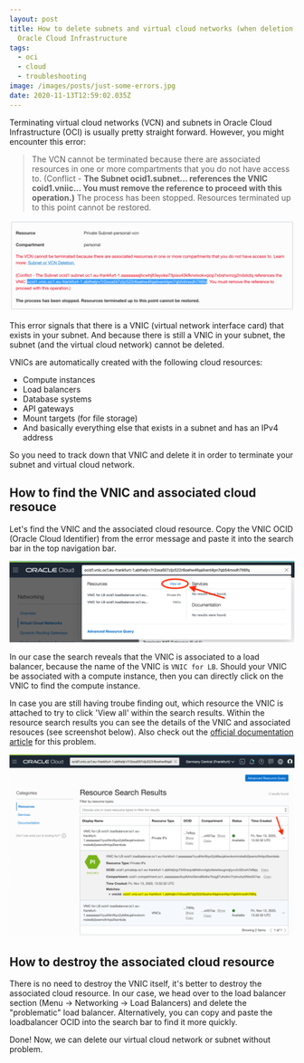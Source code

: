 ```yaml
---
layout: post
title: How to delete subnets and virtual cloud networks (when deletion fails) in
  Oracle Cloud Infrastructure
tags:
  - oci
  - cloud
  - troubleshooting
image: /images/posts/just-some-errors.jpg
date: 2020-11-13T12:59:02.035Z
---
```

Terminating virtual cloud networks (VCN) and subnets in Oracle Cloud Infrastructure (OCI) is usually pretty straight forward. However, you might encounter this error:

> The VCN cannot be terminated because there are associated resources in one or more compartments that you do not have access to.
> (Conflict - **The Subnet ocid1.subnet... references the VNIC  coid1.vniic... You must remove the reference to proceed with this operation.)**
> The process has been stopped. Resources terminated up to this point cannot be restored. 

![OCI error deleting virtual cloud network](/images/posts/error-vnic-ocid.png "OCI error deleting virtual cloud network")

This error signals that there is a VNIC (virtual network interface card) that exists in your subnet. And because there is still a VNIC in your subnet, the subnet (and the virtual cloud network) cannot be deleted.

VNICs are automatically created with the following cloud resources:

* Compute instances
* Load balancers
* Database systems
* API gateways
* Mount targets (for file storage)
* And basically everything else that exists in a subnet and has an IPv4 address

So you need to track down that VNIC and delete it in order to terminate your subnet and virtual cloud network.

## How to find the VNIC and associated cloud resouce

Let's find the VNIC and the associated cloud resource. Copy the VNIC OCID (Oracle Cloud Identifier) from the error message and paste it into the search bar in the top navigation bar. 

![OCI search for VNIC](/images/posts/search-vnic.png "How to search for a VNIC in OCI")

In our case the search reveals that the VNIC is associated to a load balancer, because the name of the VNIC is `VNIC for LB`. Should your VNIC be associated with a compute instance, then you can directly click on the VNIC to find the compute instance.

In case you are still having troube finding out, which resource the VNIC is attached to try to click 'View all' within the search results. Within the resource search results you can see the details of the VNIC and associated resouces (see screenshot below). Also check out the [official documentation article](https://docs.cloud.oracle.com/en-us/iaas/Content/Network/Troubleshoot/subnetdelete.htm) for this problem.

![resource search results](/images/posts/search-results.png "OCI resource search results")

## How to destroy the associated cloud resource

There is no need to destroy the VNIC itself, it's better to destroy the associated cloud resource. In our case, we head over to the load balancer section (Menu -> Networking -> Load Balancers) and delete the "problematic" load balancer. Alternatively, you can copy and paste the loadbalancer OCID into the search bar to find it more quickly.

Done! Now, we can delete our virtual cloud network or subnet without problem.